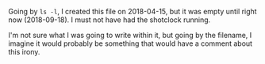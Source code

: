 Going by `ls -l`, I created this file on 2018-04-15, but it was empty until right now (2018-09-18). I must not have had the shotclock running.

I'm not sure what I was going to write within it, but going by the filename, I imagine it would probably be something that would have a comment about this irony.
